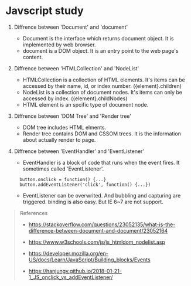 # Javscript study

1. Diffrence between 'Document' and 'document'
   - Document is the interface which returns document object. It is implemented by web browser.
   - document is a DOM object. It is an entry point to the web page's content.

2. Diffrence between 'HTMLCollection' and 'NodeList'
   - HTMLCollection is a collection of HTML elements. It's items can be accessed by their name, id, or index number. ({element}.children)
   - NodeList is a collection of document nodes. It's items can only be accessed by index. ({element}.childNodes)
   - HTML element is an spcific type of document node.

3. Diffrence between 'DOM Tree' and 'Render tree'
   - DOM tree includes HTML elments.
   - Render tree contains DOM and CSSOM trees. It is the information about actually render to page.

4. Diffrence between 'EventHandler' and 'EventListener'
	- EventHandler is a block of code that runs when the event fires. It sometimes called 'EventListener'.
  	```
	  button.onclick = function() {...}
	  button.addEventListener('click', function() {...})
	```
	- EventListener can be overwrited. And bubbling and capturing are triggered. binding is also easy. But IE 6~7 are not support.




> References
> 
> - https://stackoverflow.com/questions/23052135/what-is-the-difference-between-document-and-document/23052164
> - https://www.w3schools.com/js/js_htmldom_nodelist.asp
>
> - https://developer.mozilla.org/en-US/docs/Learn/JavaScript/Building_blocks/Events
>
> - https://hanjungv.github.io/2018-01-21-1_JS_onclick_vs_addEventListener/
